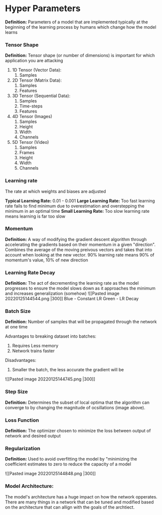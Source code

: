 # Hyper Parameters
**Definition:** Parameters of a model that are implemented typically at the beginning of the learning process by humans which change how the model learns

### Tensor Shape
**Definition:** Tensor shape (or number of dimensions) is important for which application you are attacking
1. 1D Tensor (Vector Data):
	1. Samples
2. 2D Tensor (Matrix Data):
	1. Samples 
	2. Features
3. 3D Tensor (Sequential Data):
	1. Samples
	2. Time-steps
	3. Features
4. 4D Tensor (Images)
	1.  Samples
	3. Height
	4. Width
	5. Channels
5. 5D Tensor (Video)
	1. Samples
	2. Frames
	3. Height
	4. Width
	5. Channels

### Learning rate
The rate at which weights and biases are adjusted

**Typical Learning Rate:** 0.01 - 0.001
**Large Learning Rate:** Too fast learning rate fails to find minimum due to overestimation and overstepping the minimum in an optimal time
**Small Learning Rate:** Too slow learning rate means learning is far too slow

### Momentum
**Definition:** A way of modifying the gradient descent algorithm through accelerating the gradients based on their momentum in a given "direction". Combines the average of the moving preivous vectors and takes that into account when looking at the new vector. 90% learning rate means 90% of momentum's value, 10% of new direction

### Learning Rate Decay
**Definition:** The act of decrementing the learning rate as the model progresses to ensure the model slows down as it approaches the minimum and increases generalization (somehow)
![[Pasted image 20220125144544.png |300]]
Blue - Constant LR
Green - LR Decay

### Batch Size
**Definition:** Number of samples that will be propagated through the network at one time

Advantages to breaking dataset into batches:
1. Requires Less memory
2. Network trains faster

Disadvantages:
1. Smaller the batch, the less accurate the gradient will be

![[Pasted image 20220125144745.png |300]]


### Step Size
**Definition:** Determines the subset of local optima that the algorithm can converge to by changing the magnitude of ocsillations (image above).

### Loss Function
**Definition:** The optimizer chosen to minimize the loss between output of network and desired output

### Regularization
**Definition:** Used to avoid overfitting the model by "minimizing the coefficient estimates to zero to reduce the capacity of a model

![[Pasted image 20220125144848.png |300]]


### Model Architecture:
The model's architecture has a huge impact on how the network opperates. There are many things in a network that can be tuned and modified based on the architecture that can allign with the goals of the archtiect. 